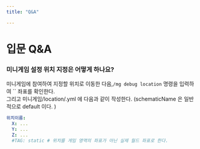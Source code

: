 ```yaml
---
title: "Q&A"

---
```


# 입문 Q&A

### 미니게임 설정 위치 지정은 어떻게 하나요?
미니게임에 참여하여 지정할 위치로 이동한 다음,`/mg debug location` 명령을 입력하여 `` 좌표를 확인한다.  
그리고 미니게임/location/<schematicName>.yml 에 다음과 같이 작성한다.  (schematicName 은 일반적으로 default 이다. )
```yaml
위치이름:
  X: ...
  Y: ...
  Z: ...
  #TAG: static # 위치를 게임 영역의 좌표가 아닌 실제 월드 좌표로 한다.   
```
